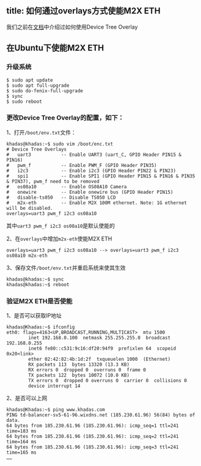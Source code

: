 title: 如何通过overlays方式使能M2X ETH
---
我们之前在[文档](https://docs.khadas.com/zh-cn/vim3/HowToUseDeviceTreeOverlay.html)中介绍过如何使用Device Tree Overlay
## 在Ubuntu下使能M2X ETH

### 升级系统
```shell
$ sudo apt update
$ sudo apt full-upgrade
$ sudo do-fenix-full-upgrade
$ sync
$ sudo reboot
```

### 更改Device Tree Overlay的配置，如下：
1、打开`/boot/env.txt`文件：
```shell
khadas@khadas:~$ sudo vim /boot/enc.txt
# Device Tree Overlays
#   uart3           -- Enable UART3 (uart_C, GPIO Header PIN15 & PIN16)
#   pwm_f           -- Enable PWM_F (GPIO Header PIN35)
#   i2c3            -- Enable i2c3 (GPIO Header PIN22 & PIN23)
#   spi1            -- Enable SPI1 (GPIO Header PIN15 & PIN16 & PIN35 & PIN37), pwm_f need to be removed
#   os08a10         -- Enable OS08A10 Camera
#   onewire         -- Enable onewire bus (GPIO Header PIN15)
#   disable-ts050   -- Disable TS050 LCD
#   m2x-eth         -- Enable M2X 100M ethernet. Note: 1G ethernet will be disabled.
overlays=uart3 pwm_f i2c3 os08a10
```
其中`uart3 pwm_f i2c3 os08a10`是默认使能的

2、在`overlays`中增加`m2x-eth`使能M2X ETH
```shell
overlays=uart3 pwm_f i2c3 os08a10 --> overlays=uart3 pwm_f i2c3 os08a10 m2x-eth
```

3、保存文件`/boot/env.txt`并重启系统来使其生效
```shell
khadas@khadas:~$ sync
khadas@khadas:~$ reboot
```

### 验证M2X ETH是否使能
1、是否可以获取IP地址
```shell
khadas@Khadas:~$ ifconfig
eth0: flags=4163<UP,BROADCAST,RUNNING,MULTICAST>  mtu 1500
        inet 192.168.0.100  netmask 255.255.255.0  broadcast 192.168.0.255
        inet6 fe80::c531:9c16:df20:94f9  prefixlen 64  scopeid 0x20<link>
        ether 02:42:82:4b:1d:2f  txqueuelen 1000  (Ethernet)
        RX packets 113  bytes 13320 (13.3 KB)
        RX errors 0  dropped 0  overruns 0  frame 0
        TX packets 122  bytes 10072 (10.0 KB)
        TX errors 0  dropped 0 overruns 0  carrier 0  collisions 0
        device interrupt 14
```
2、是否可以上网
```shell
khadas@Khadas:~$ ping www.khadas.com
PING td-balancer-sv5-61-96.wixdns.net (185.230.61.96) 56(84) bytes of data.
64 bytes from 185.230.61.96 (185.230.61.96): icmp_seq=1 ttl=241 time=183 ms
64 bytes from 185.230.61.96 (185.230.61.96): icmp_seq=2 ttl=241 time=164 ms
64 bytes from 185.230.61.96 (185.230.61.96): icmp_seq=3 ttl=241 time=165 ms
……
```

